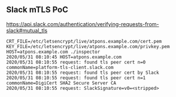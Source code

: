 Slack mTLS PoC
---

https://api.slack.com/authentication/verifying-requests-from-slack#mutual_tls

```console
CRT_FILE=/etc/letsencrypt/live/atpons.example.com/cert.pem KEY_FILE=/etc/letsencrypt/live/atpons.example.com/privkey.pem HOST=atpons.example.com ./inspector
2020/05/31 08:10:45 HOST=atpons.example.com
2020/05/31 08:10:55 request: found tls peer cert n=0 commonName=platform-tls-client.slack.com
2020/05/31 08:10:55 request: found tls peer cert by Slack
2020/05/31 08:10:55 request: found tls peer cert n=1 commonName=DigiCert SHA2 Secure Server CA
2020/05/31 08:10:55 request: SlackSignature=v0=<stripped>
```

